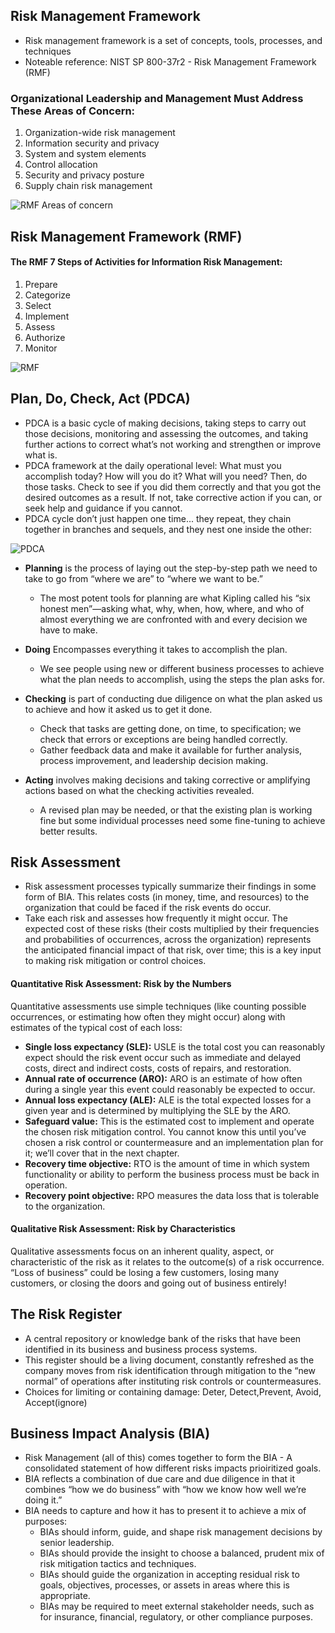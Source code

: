 ## Risk Management Framework
- Risk management framework is a set of concepts, tools, processes, and techniques
- Noteable reference: NIST SP 800-37r2 - Risk Management Framework (RMF)

### Organizational Leadership and Management Must Address These Areas of Concern:
1. Organization-wide risk management
2. Information security and privacy
3. System and system elements
4. Control allocation
5. Security and privacy posture
6. Supply chain risk management

![RMF Areas of concern](https://user-images.githubusercontent.com/111991325/211717187-3df9d618-a5e9-4c05-9ae4-d260e0cf62c7.jpg)

## Risk Management Framework  (RMF)
#### The RMF 7 Steps of Activities for Information Risk Management:
1. Prepare
2. Categorize
3. Select
4. Implement
5. Assess
6. Authorize
7. Monitor

![RMF](https://user-images.githubusercontent.com/111991325/211717831-6429db70-994f-4d4d-b78f-91658cd46217.jpg)

## Plan, Do, Check, Act (PDCA)
- PDCA is a basic cycle of making decisions, taking steps to carry out those decisions, monitoring and assessing the outcomes, and taking further actions to correct what’s not working and strengthen or improve what is.
- PDCA framework at the daily operational level: What must you accomplish today? How will you do it? What will you need? Then, do those tasks. Check to see if you did them correctly and that you got the desired outcomes as a result. If not, take corrective action if you can, or seek help and guidance if you cannot.
- PDCA cycle don’t just happen one time... they repeat, they chain together in branches and sequels, and they nest one inside the other: 

![PDCA](https://user-images.githubusercontent.com/111991325/211718449-a84639dd-668d-44de-925d-1335f6c55a27.jpg)

- <b>Planning</b> is the process of laying out the step-by-step path we need to take to go from “where we are” to “where we want to be.” 
  - The most potent tools for planning are what Kipling called his “six honest men”—asking what, why, when, how, where, and who of almost everything we are confronted with and every decision we have to make.

- <b>Doing</b> Encompasses everything it takes to accomplish the plan.
  - We see people using new or different business processes to achieve what the plan needs to accomplish, using the steps the plan asks for.

- <b>Checking</b> is part of conducting due diligence on what the plan asked us to achieve and how it asked us to get it done. 
  - Check that tasks are getting done, on time, to specification; we check that errors or exceptions are being handled correctly. 
  - Gather feedback data and make it available for further analysis, process improvement, and leadership decision making.

- <b>Acting</b> involves making decisions and taking corrective or amplifying actions based on what the checking activities revealed. 
  - A revised plan may be needed, or that the existing plan is working fine but some individual processes need some fine-tuning to achieve better results.
  
## Risk Assessment
- Risk assessment processes typically summarize their findings in some form of BIA. This relates costs (in money, time, and resources) to the organization that could be faced if the risk events do occur.
- Take each risk and assesses how frequently it might occur. The expected cost of these risks (their costs multiplied by their frequencies and probabilities of occurrences, across the organization) represents the anticipated financial impact of that risk, over time; this is a key input to making risk mitigation or control choices.

#### Quantitative Risk Assessment: Risk by the Numbers
Quantitative assessments use simple techniques (like counting possible occurrences, or estimating how often they might occur) along with estimates of the typical cost of each loss:
- <b>Single loss expectancy (SLE):</b> USLE is the total cost you can reasonably expect should the risk event occur such as immediate and delayed costs, direct and indirect costs, costs of repairs, and restoration.
- <b>Annual rate of occurrence (ARO):</b> ARO is an estimate of how often during a single year this event could reasonably be expected to occur.
- <b>Annual loss expectancy (ALE):</b> ALE is the total expected losses for a given year and is determined by multiplying the SLE by the ARO.
- <b>Safeguard value:</b> This is the estimated cost to implement and operate the chosen risk mitigation control. You cannot know this until you’ve chosen a risk control or countermeasure and an implementation plan for it; we’ll cover that in the next chapter.
- <b>Recovery time objective:</b> RTO is the amount of time in which system functionality or ability to perform the business process must be back in operation.
- <b>Recovery point objective:</b> RPO measures the data loss that is tolerable to the organization.

#### Qualitative Risk Assessment: Risk by Characteristics
Qualitative assessments focus on an inherent quality, aspect, or characteristic of the risk as it relates to the outcome(s) of a risk occurrence. “Loss of business” could be losing a few customers, losing many customers, or closing the doors and going out of business entirely!

## The Risk Register
- A central repository or knowledge bank of the risks that have been identified in its business and business process systems. 
- This register should be a living document, constantly refreshed as the company moves from risk identification through mitigation to the “new normal” of operations after instituting risk controls or countermeasures.
- Choices for limiting or containing damage: Deter, Detect,Prevent, Avoid, Accept(ignore)

## Business Impact Analysis (BIA)
- Risk Management (all of this) comes together to form the BIA - A consolidated statement of how different risks impacts prioiritized goals. 
- BIA reflects a combination of due care and due diligence in that it combines “how we do business” with “how we know how well we’re doing it.”
- BIA needs to capture and how it has to present it to achieve a mix of purposes:
    - BIAs should inform, guide, and shape risk management decisions by senior leadership.
    - BIAs should provide the insight to choose a balanced, prudent mix of risk mitigation tactics and techniques.
    - BIAs should guide the organization in accepting residual risk to goals, objectives, processes, or assets in areas where this is appropriate.
    - BIAs may be required to meet external stakeholder needs, such as for insurance, financial, regulatory, or other compliance purposes.



